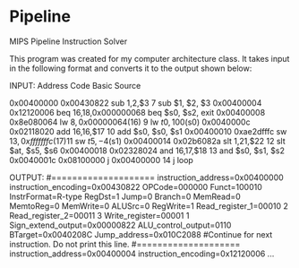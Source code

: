 # Pipeline
MIPS Pipeline Instruction Solver

This program was created for my computer architecture class. It takes
input in the following format and converts it to the output shown below:

INPUT:
 Address    Code        Basic                     Source

0x00400000  0x00430822  sub $1,$2,$3          7    	sub	$1, $2, $3
0x00400004  0x12120006  beq $16,$18,0x000000068    	beq	$s0, $s2, exit
0x00400008  0x8e080064  lw $8,0x00000064($16) 9    	lw	$t0, 100($s0)
0x0040000c  0x02118020  add $16,$16,$17       10   	add	$s0, $s0, $s1
0x00400010  0xae2dfffc  sw $13,0xfffffffc($17)11   	sw	$t5, -4($s1)
0x00400014  0x02b6082a  slt $1,$21,$22        12   	slt	$at, $s5, $s6
0x00400018  0x02328024  and $16,$17,$18       13   	and	$s0, $s1, $s2
0x0040001c  0x08100000  j 0x00400000          14   	j	loop


OUTPUT:
#====================
instruction_address=0x00400000
instruction_encoding=0x00430822
OPCode=000000
Funct=100010
InstrFormat=R-type
RegDst=1
Jump=0
Branch=0
MemRead=0
MemtoReg=0
MemWrite=0
ALUSrc=0
RegWrite=1
Read_register_1=00010 2
Read_register_2=00011 3
Write_register=00001 1
Sign_extend_output=0x00000822
ALU_control_output=0110
BTarget=0x0040208C
Jump_address=0x010C2088
#Continue for next instruction. Do not print this line.
#==================== 
instruction_address=0x00400004
instruction_encoding=0x12120006
...
